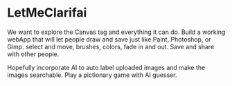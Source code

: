 # LetMeClarifai

We want to explore the Canvas tag and everything it can do.
Build a working webApp that will let people draw and save just like Paint, Photoshop, or Gimp.
select and move, brushes, colors, fade in and out.
Save and share with other people.





Hopefully incorporate AI to auto label uploaded images and make the images searchable.
Play a pictionary game with AI guesser.
